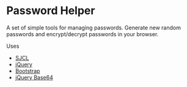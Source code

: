 Password Helper
===============

A set of simple tools for managing passwords. Generate new random passwords and encrypt/decrypt passwords in your browser.

Uses
* [SJCL](https://github.com/bitwiseshiftleft/sjcl)
* [jQuery](http://jquery.com/)
* [Bootstrap](https://github.com/twitter/bootstrap)
* [jQuery Base64](https://github.com/carlo/jquery-base64)
